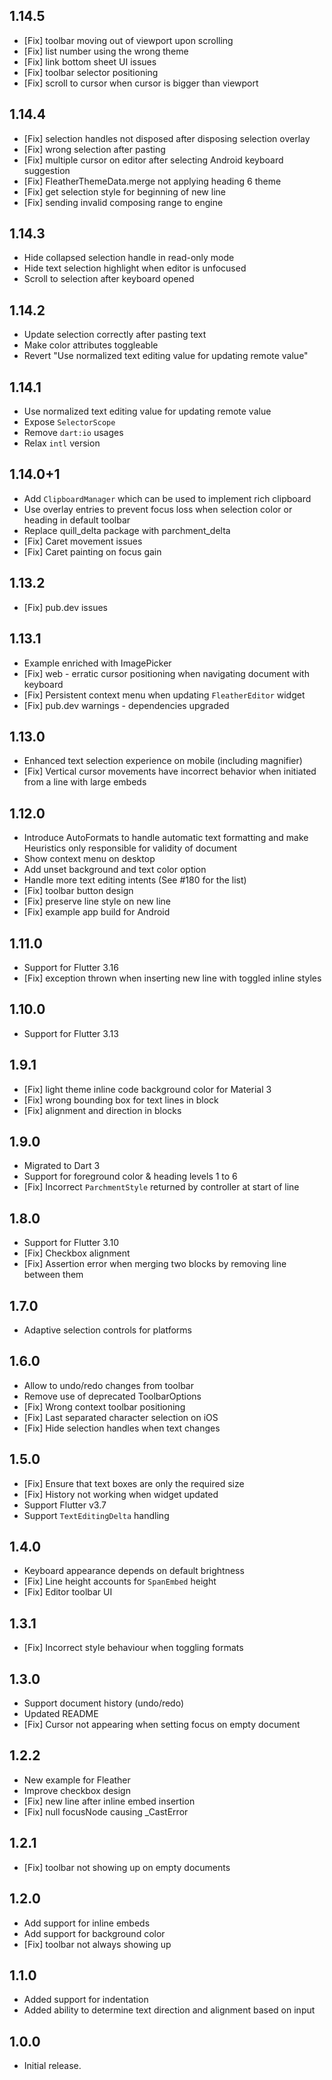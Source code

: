 ## 1.14.5

* [Fix] toolbar moving out of viewport upon scrolling
* [Fix] list number using the wrong theme
* [Fix] link bottom sheet UI issues
* [Fix] toolbar selector positioning
* [Fix] scroll to cursor when cursor is bigger than viewport

## 1.14.4

* [Fix] selection handles not disposed after disposing selection overlay
* [Fix] wrong selection after pasting
* [Fix] multiple cursor on editor after selecting Android keyboard suggestion  
* [Fix] FleatherThemeData.merge not applying heading 6 theme
* [Fix] get selection style for beginning of new line
* [Fix] sending invalid composing range to engine

## 1.14.3

* Hide collapsed selection handle in read-only mode
* Hide text selection highlight when editor is unfocused
* Scroll to selection after keyboard opened

## 1.14.2

* Update selection correctly after pasting text
* Make color attributes toggleable
* Revert "Use normalized text editing value for updating remote value"

## 1.14.1

* Use normalized text editing value for updating remote value
* Expose `SelectorScope`
* Remove `dart:io` usages
* Relax `intl` version

## 1.14.0+1

* Add `ClipboardManager` which can be used to implement rich clipboard
* Use overlay entries to prevent focus loss when selection color or heading in default toolbar
* Replace quill_delta package with parchment_delta
* [Fix] Caret movement issues
* [Fix] Caret painting on focus gain

## 1.13.2

* [Fix] pub.dev issues

## 1.13.1

* Example enriched with ImagePicker
* [Fix] web - erratic cursor positioning when navigating document with keyboard
* [Fix] Persistent context menu when updating `FleatherEditor` widget
* [Fix] pub.dev warnings - dependencies upgraded

## 1.13.0

* Enhanced text selection experience on mobile (including magnifier)
* [Fix] Vertical cursor movements have incorrect behavior when initiated from a line with large embeds

## 1.12.0

* Introduce AutoFormats to handle automatic text formatting and make Heuristics only responsible for validity of document
* Show context menu on desktop
* Add unset background and text color option
* Handle more text editing intents (See #180 for the list)
* [Fix] toolbar button design
* [Fix] preserve line style on new line
* [Fix] example app build for Android

## 1.11.0 

* Support for Flutter 3.16
* [Fix] exception thrown when inserting new line with toggled inline styles

## 1.10.0 

* Support for Flutter 3.13
  
## 1.9.1

* [Fix] light theme inline code background color for Material 3
* [Fix] wrong bounding box for text lines in block
* [Fix] alignment and direction in blocks

## 1.9.0

* Migrated to Dart 3
* Support for foreground color & heading levels 1 to 6
* [Fix] Incorrect `ParchmentStyle` returned by controller at start of line

## 1.8.0

* Support for Flutter 3.10
* [Fix] Checkbox alignment
* [Fix] Assertion error when merging two blocks by removing line between them

## 1.7.0

* Adaptive selection controls for platforms

## 1.6.0

* Allow to undo/redo changes from toolbar
* Remove use of deprecated ToolbarOptions
* [Fix] Wrong context toolbar positioning
* [Fix] Last separated character selection on iOS
* [Fix] Hide selection handles when text changes

## 1.5.0

* [Fix] Ensure that text boxes are only the required size
* [Fix] History not working when widget updated 
* Support Flutter v3.7
* Support `TextEditingDelta` handling

## 1.4.0

* Keyboard appearance depends on default brightness
* [Fix] Line height accounts for `SpanEmbed` height
* [Fix] Editor toolbar UI

## 1.3.1

* [Fix] Incorrect style behaviour when toggling formats

## 1.3.0

* Support document history (undo/redo)
* Updated README
* [Fix] Cursor not appearing when setting focus on empty document

## 1.2.2

* New example for Fleather
* Improve checkbox design
* [Fix] new line after inline embed insertion
* [Fix] null focusNode causing _CastError

## 1.2.1

* [Fix] toolbar not showing up on empty documents

## 1.2.0

* Add support for inline embeds
* Add support for background color
* [Fix] toolbar not always showing up

## 1.1.0

* Added support for indentation
* Added ability to determine text direction and alignment based on input

## 1.0.0

* Initial release.
